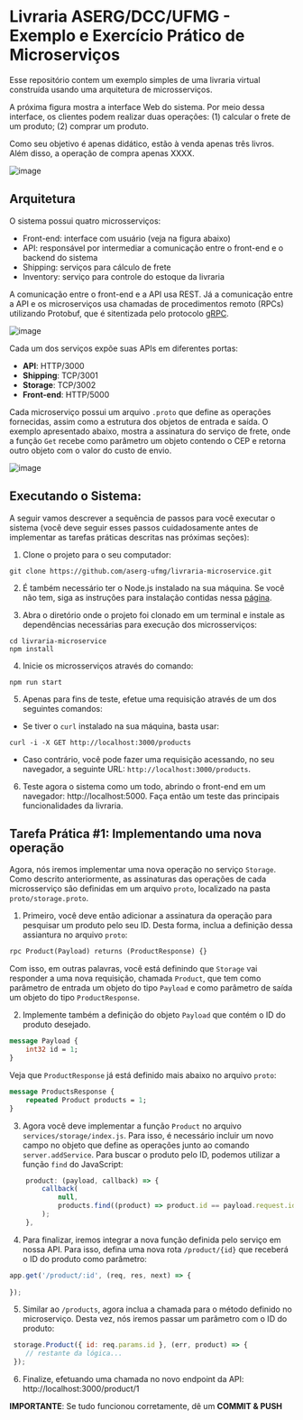 # Livraria ASERG/DCC/UFMG - Exemplo e Exercício Prático de Microserviços

Esse repositório contem um exemplo simples de uma livraria virtual construída usando uma arquitetura de microsserviços.

A próxima figura mostra a interface Web do sistema. Por meio dessa interface, os clientes podem realizar duas operações: (1) calcular o frete de um produto; (2) comprar um produto.

Como seu objetivo é apenas didático, estão à venda apenas três livros. Além disso, a operação de compra apenas XXXX.

![image](https://user-images.githubusercontent.com/7620947/107418954-07c85280-6af6-11eb-8cab-64efe548401a.png)


## Arquitetura

O sistema possui quatro microsserviços: 

* Front-end: interface com usuário (veja na figura abaixo)
* API: responsável por intermediar a comunicação entre o front-end e o backend do sistema
* Shipping: serviços para cálculo de frete
* Inventory: serviço para controle do estoque da livraria  


A comunicação entre o front-end e a API usa REST. Já a comunicação entre a API e os microserviços usa chamadas de procedimentos remoto (RPCs) utilizando Protobuf, que é sitentizada pelo protocolo [gRPC](https://grpc.io/). 

![image](https://user-images.githubusercontent.com/7620947/108298485-cbdb6000-717b-11eb-9d3e-257a08b597bf.png)

Cada um dos serviços expõe suas APIs em diferentes portas:

- **API**: HTTP/3000
- **Shipping**: TCP/3001
- **Storage**: TCP/3002
- **Front-end**: HTTP/5000

Cada microserviço possui um arquivo `.proto` que define as operações fornecidas, assim como a estrutura dos objetos de entrada e saída. O exemplo apresentado abaixo, mostra a assinatura do serviço de frete, onde a função `Get` recebe como parâmetro um objeto contendo o CEP e retorna outro objeto com o valor do custo de envio.

![image](https://user-images.githubusercontent.com/7620947/108301755-6a1df480-7181-11eb-9112-c65a0efd5602.png)


## Executando o Sistema:

A seguir vamos descrever a sequência de passos para você executar o sistema (você deve seguir esses passos cuidadosamente antes de implementar as tarefas práticas descritas nas próximas seções):

1. Clone o projeto para o seu computador:

```
git clone https://github.com/aserg-ufmg/livraria-microservice.git
```


2. É também necessário ter o Node.js instalado na sua máquina. Se você não tem, siga as instruções para instalação contidas nessa [página](https://nodejs.org/en/download/).


3. Abra o diretório onde o projeto foi clonado em um terminal e instale as dependências necessárias para execução dos microsserviços:

```
cd livraria-microservice
npm install
```

4. Inicie os microsserviços através do comando:

```
npm run start
```

5.  Apenas para fins de teste, efetue uma requisição através de um dos seguintes comandos:
 
* Se tiver o `curl` instalado na sua máquina, basta usar:

```
curl -i -X GET http://localhost:3000/products
```

* Caso contrário, você pode fazer uma requisição acessando, no seu navegador, a seguinte URL: `http://localhost:3000/products`.

6. Teste agora o sistema como um todo, abrindo o front-end em um navegador: http://localhost:5000. Faça então um teste das principais funcionalidades da livraria.
 
## Tarefa Prática #1: Implementando uma nova operação

Agora, nós iremos implementar uma nova operação no serviço `Storage`. Como descrito anteriormente, as assinaturas das operações de cada microsserviço são definidas em um arquivo `proto`, localizado na pasta `proto/storage.proto`. 

1. Primeiro, você deve então adicionar a assinatura da operação para pesquisar um produto pelo seu ID. Desta forma, inclua a definição dessa assiantura no arquivo `proto`:

```proto
rpc Product(Payload) returns (ProductResponse) {}
```

Com isso, em outras palavras, você está definindo que `Storage` vai responder a uma nova requisição, chamada `Product`, que tem como parâmetro de entrada um objeto do tipo `Payload` e como parâmetro de saída um objeto do tipo `ProductResponse`. 

2. Implemente também a definição do objeto `Payload` que contém o ID do produto desejado.

```proto
message Payload {
    int32 id = 1;
}
```

Veja que `ProductResponse` já está definido mais abaixo no arquivo `proto`:

```proto
message ProductsResponse {
    repeated Product products = 1;
}
```

3. Agora você deve implementar a função `Product` no arquivo `services/storage/index.js`. Para isso, é necessário incluir um novo campo no objeto que define as operações junto ao comando `server.addService`. Para buscar o produto pelo ID, podemos utilizar a função `find` do JavaScript:

```js
    product: (payload, callback) => {
        callback(
            null,
            products.find((product) => product.id == payload.request.id)
        );
    },
```

4. Para finalizar, iremos integrar a nova função definida pelo serviço em nossa API. Para isso, defina uma nova rota `/product/{id}` que receberá o ID do produto como parâmetro:

```js
app.get('/product/:id', (req, res, next) => {
    
});
```

5. Similar ao `/products`, agora inclua a chamada para o método definido no microserviço. Desta vez, nós iremos passar um parâmetro com o ID do produto:

```js
 storage.Product({ id: req.params.id }, (err, product) => {
    // restante da lógica... 
 });
```

6. Finalize, efetuando uma chamada no novo endpoint da API: http://localhost:3000/product/1

**IMPORTANTE**: Se tudo funcionou corretamente, dê um **COMMIT & PUSH**
